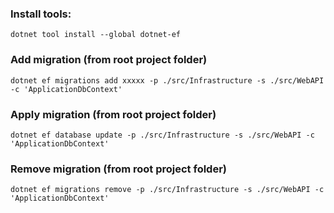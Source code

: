 ﻿### Install tools:
```
dotnet tool install --global dotnet-ef
```

### Add migration (from root project folder)
```
dotnet ef migrations add xxxxx -p ./src/Infrastructure -s ./src/WebAPI -c 'ApplicationDbContext'
```

### Apply migration (from root project folder)
```
dotnet ef database update -p ./src/Infrastructure -s ./src/WebAPI -c 'ApplicationDbContext'
```

### Remove migration (from root project folder)
```
dotnet ef migrations remove -p ./src/Infrastructure -s ./src/WebAPI -c 'ApplicationDbContext'
```